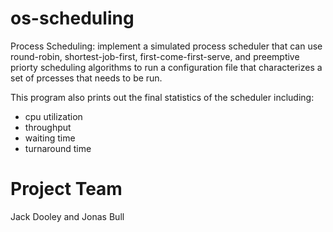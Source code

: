 # os-scheduling
Process Scheduling: implement a simulated process scheduler that can use round-robin, shortest-job-first, first-come-first-serve, and preemptive priorty scheduling algorithms to run a configuration file that characterizes a set of prcesses that needs to be run. 

This program also prints out the final statistics of the scheduler including: 
* cpu utilization
* throughput 
* waiting time 
* turnaround time

# Project Team 
Jack Dooley and Jonas Bull
